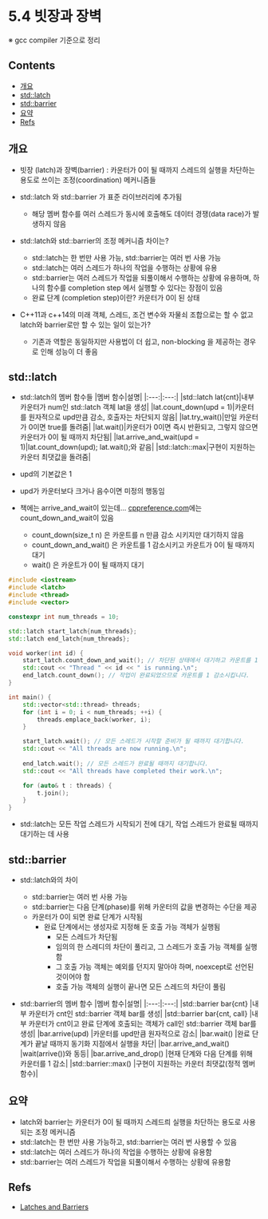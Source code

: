 <!-- markdownlint-disable-file MD042 MD037 MD033 -->
# 5.4 빗장과 장벽

※ gcc compiler 기준으로 정리

## Contents

- [개요](#개요)
- [std::latch](#stdlatch)
- [std::barrier](#stdbarrier)
- [요약](#요약)
- [Refs](#refs)

## 개요

- 빗장 (latch)과 장벽(barrier) : 카운터가 0이 될 때까지 스레드의 실행을 차단하는 용도로 쓰이는 조정(coordination) 메커니즘들
- std::latch 와 std::barrier 가 표준 라이브러리에 추가됨
  - 해당 멤버 함수를 여러 스레드가 동시에 호출해도 데이터 경쟁(data race)가 발생하지 않음

- std::latch와 std::barrier의 조정 메커니즘 차이는?
  - std::latch는 한 번만 사용 가능, std::barrier는 여러 번 사용 가능
  - std::latch는 여러 스레드가 하나의 작업을 수행하는 상황에 유용
  - std::barrier는 여러 스레드가 작업을 되풀이해서 수행하는 상황에 유용하며, 하나의 함수를 completion step 에서 실행할 수 있다는 장점이 있음
  - 완료 단계 (completion step)이란? 카운터가 0이 된 상태

- C++11과 c++14의 미래 객체, 스레드, 조건 변수와 자물쇠 조합으로는 할 수 없고 latch와 barrier로만 할 수 있는 일이 있는가?
  - 기존과 역할은 동일하지만 사용법이 더 쉽고, non-blocking 을 제공하는 경우로 인해 성능이 더 좋음

## std::latch

- std::latch의 멤버 함수들
|멤버 함수|설명|
|:---:|:---:|
|std::latch lat{cnt}|내부 카운터가 num인 std::latch 객체 lat을 생성|
|lat.count_down(upd = 1)|카운터를 원자적으로 upd만큼 감소, 호출자는 차단되지 않음|
|lat.try_wait()|만일 카운터가 0이면 true를 돌려줌|
|lat.wait()|카운터가 0이면 즉시 반환되고, 그렇지 않으면 카운터가 0이 될 때까지 차단됨|
|lat.arrive_and_wait(upd = 1)|lat.count_down(upd); lat.wait();와 같음|
|std::latch::max|구현이 지원하는 카운터 최댓값을 돌려줌|

- upd의 기본값은 1
- upd가 카운터보다 크거나 음수이면 미정의 행동임

- 책에는 arrive_and_wait이 있는데... [cppreference.com](https://en.cppreference.com/w/cpp/experimental/latch)에는 count_down_and_wait이 있음
  - count_down(size_t n) 은 카운트를 n 만큼 감소 시키지만 대기하지 않음
  - count_down_and_wait() 은 카운트를 1 감소시키고 카운트가 0이 될 때까지 대기
  - wait() 은 카운트가 0이 될 때까지 대기

```cpp
#include <iostream>
#include <latch>
#include <thread>
#include <vector>

constexpr int num_threads = 10;

std::latch start_latch{num_threads};
std::latch end_latch{num_threads};

void worker(int id) {
    start_latch.count_down_and_wait(); // 차단된 상태에서 대기하고 카운트를 1 감소시킵니다.
    std::cout << "Thread " << id << " is running.\n";
    end_latch.count_down(); // 작업이 완료되었으므로 카운트를 1 감소시킵니다.
}

int main() {
    std::vector<std::thread> threads;
    for (int i = 0; i < num_threads; ++i) {
        threads.emplace_back(worker, i);
    }

    start_latch.wait(); // 모든 스레드가 시작할 준비가 될 때까지 대기합니다.
    std::cout << "All threads are now running.\n";
    
    end_latch.wait(); // 모든 스레드가 완료될 때까지 대기합니다.
    std::cout << "All threads have completed their work.\n";

    for (auto& t : threads) {
        t.join();
    }
}
```

- std::latch는 모든 작업 스레드가 시작되기 전에 대기, 작업 스레드가 완료될 때까지 대기하는 데 사용

## std::barrier

- std::latch와의 차이
  - std::barrier는 여러 번 사용 가능
  - std::barrier는 다음 단계(phase)를 위해 카운터의 값을 변경하는 수단을 제공
  - 카운터가 0이 되면 완료 단계가 시작됨
    - 완료 단계에서는 생성자로 지정해 둔 호출 가능 객체가 실행됨
      - 모든 스레드가 차단됨
      - 임의의 한 스레디의 차단이 풀리고, 그 스레드가 호출 가능 객체를 실행함
      - 그 호출 가능 객체는 예외를 던지지 말아야 하며, noexcept로 선언된 것이어야 함
      - 호출 가능 객체의 실행이 끝나면 모든 스레드의 차단이 풀림

- std::barrier의 멤버 함수
|멤버 함수|설명|
|:---:|:---:|
|std::barrier bar{cnt} |내부 카운터가 cnt인 std::barrier 객체 bar를 생성|
|std::barrier bar{cnt, call} |내부 카운터가 cnt이고 완료 단계에 호출되는 객체가 call인 std::barrier 객체 bar를 생성|
|bar.arrive(upd) |카운터를 upd만큼 원자적으로 감소|
|bar.wait() |완료 단계가 끝날 때까지 동기화 지점에서 실행을 차단|
|bar.arrive_and_wait() |wait(arrive())와 동등|
|bar.arrive_and_drop() |현재 단계와 다음 단계를 위해 카운터를 1 감소|
|std::barrier::max() |구현이 지원하는 카운터 최댓값(정적 멤버 함수)|

## 요약

- latch와 barrier는 카운터가 0이 될 때까지 스레드릐 실행을 차단하는 용도로 사용되는 조정 메커니즘
- std::latch는 한 번만 사용 가능하고, std::barrier는 여러 번 사용할 수 있음
- std::latch는 여러 스레드가 하나의 작업을 수행하는 상황에 유용함
- std::barrier는 여러 스레드가 작업을 되풀이해서 수행하는 상황에 유용함

## Refs

- [Latches and Barriers](https://www.modernescpp.com/index.php/latches-and-barriers)
